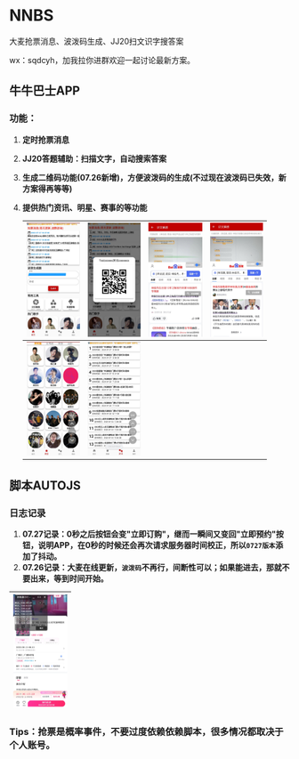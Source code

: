# NNBS
大麦抢票消息、波泼码生成、JJ20扫文识字搜答案

wx：sqdcyh，加我拉你进群欢迎一起讨论最新方案。



## 牛牛巴士APP

### 功能：
1. **定时抢票消息**

2. **JJ20答题辅助：扫描文字，自动搜索答案**

3. **生成二维码功能(07.26新增)，方便波泼码的生成(不过现在波泼码已失效，新方案得再等等)**

4. **提供热门资讯、明星、赛事的等功能**

   | <img src="./img/index.jpg" alt="首页" style="zoom:20%;" /> | <img src="./img/index_prcode.jpg" alt="生成二维码" style="zoom:20%;" /> | <img src="./img/scanText1.jpg" alt="扫描" style="zoom:20%;" /> | <img src="./img/scanText2.jpg" alt="扫描" style="zoom:20%;" /> |
   | ---------------------------------------------------------- | ------------------------------------------------------------ | ------------------------------------------------------------ | ------------------------------------------------------------ |
   | <img src="./img/star.jpg" alt="明星" style="zoom:20%;" />  | <img src="./img/newsArticles.jpg" alt="资讯" style="zoom:20%;" /> |                                                              |                                                              |

   

## 脚本AUTOJS
### 日志记录
1.  **07.27记录：0秒之后按钮会变"立即订购"，继而一瞬间又变回"立即预约"按钮，说明APP，在0秒的时候还会再次请求服务器时间校正，所以`0727版本`添加了抖动。**
2. **07.26记录：大麦在线更新，`波泼码`不再行，间断性可以；如果能进去，那就不要出来，等到时间开始。**

| <img src="./img/autojs0727.jpg" alt="脚本js" style="zoom:20%;" /> |
| ------------------------------------------------------------ |



### Tips：抢票是概率事件，不要过度依赖依赖脚本，很多情况都取决于个人账号。
